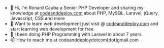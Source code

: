 - 👋 Hi, I’m Ronard Cauba a Senior PHP Developer and sharing my knowledge at [codeanddeploy.com](codeanddeploy.com) about PHP, MySQL, Laravel, jQuery, Javascript, CSS and more
- 📖 Want to learn web development just visit @ [codeanddeploy.com](codeanddeploy.com) and start learning web development for free.
- 👀 I been doing PHP Programming with Laravel in about 7 years.
- 📫 How to reach me at codeanddeploydotcom[dot]gmail.com

<!---
codeanddeploy/codeanddeploy is a ✨ special ✨ repository because its `README.md` (this file) appears on your GitHub profile.
You can click the Preview link to take a look at your changes.
--->
